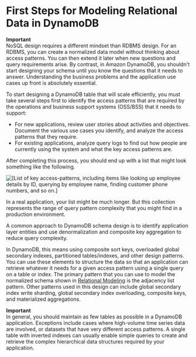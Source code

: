 # First Steps for Modeling Relational Data in DynamoDB<a name="bp-modeling-nosql"></a>

**Important**  
NoSQL design requires a different mindset than RDBMS design\. For an RDBMS, you can create a normalized data model without thinking about access patterns\. You can then extend it later when new questions and query requirements arise\. By contrast, in Amazon DynamoDB, you shouldn't start designing your schema until you know the questions that it needs to answer\. Understanding the business problems and the application use cases up front is absolutely essential\.

To start designing a DynamoDB table that will scale efficiently, you must take several steps first to identify the access patterns that are required by the operations and business support systems \(OSS/BSS\) that it needs to support:
+ For new applications, review user stories about activities and objectives\. Document the various use cases you identify, and analyze the access patterns that they require\.
+ For existing applications, analyze query logs to find out how people are currently using the system and what the key access patterns are\.

After completing this process, you should end up with a list that might look something like the following\.

![\[List of key access-patterns, including items like looking up employee details by ID, querying by employee name, finding customer phone numbers, and so on.\]](http://docs.aws.amazon.com/amazondynamodb/latest/developerguide/images/AccessPatternList.png)

In a real application, your list might be much longer\. But this collection represents the range of query pattern complexity that you might find in a production environment\.

A common approach to DynamoDB schema design is to identify application layer entities and use denormalization and composite key aggregation to reduce query complexity\.

In DynamoDB, this means using composite sort keys, overloaded global secondary indexes, partitioned tables/indexes, and other design patterns\. You can use these elements to structure the data so that an application can retrieve whatever it needs for a given access pattern using a single query on a table or index\. The primary pattern that you can use to model the normalized schema shown in [Relational Modeling](bp-relational-modeling.md) is the adjacency list pattern\. Other patterns used in this design can include global secondary index write sharding, global secondary index overloading, composite keys, and materialized aggregations\. 

**Important**  
In general, you should maintain as few tables as possible in a DynamoDB application\. Exceptions include cases where high\-volume time series data are involved, or datasets that have very different access patterns\. A single table with inverted indexes can usually enable simple queries to create and retrieve the complex hierarchical data structures required by your application\.
